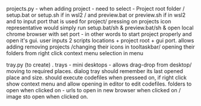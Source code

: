  projects.py - when adding project - need to select - Project root folder / setup.bat or setup.sh if in wsl2 / and preview.bat or preview.sh if in wsl2 and to input port that is used for project/ pressing on projects icon representative would simply run setup.bat/sh & preview.bat/sh & open local chrome browser with set port - in other words to start project properly and open it's gui. user inputs 2 scripts locations + project root + gui port. allows adding removing projects /changing their icons in tooltaskbar/ opening their folders from right click context menu selection in menu 


tray.py (to create) . trays - mini desktops - allows drag-drop from desktop/ moving to required places. dialog tray should remember its last opened place and size. should execute codefiles when presseed on, if right click show context menu and allow opening in editor to edit codefiles. folders to open when clicked on - urls to open in new browser when clicked on / image sto open when clicked on. 
